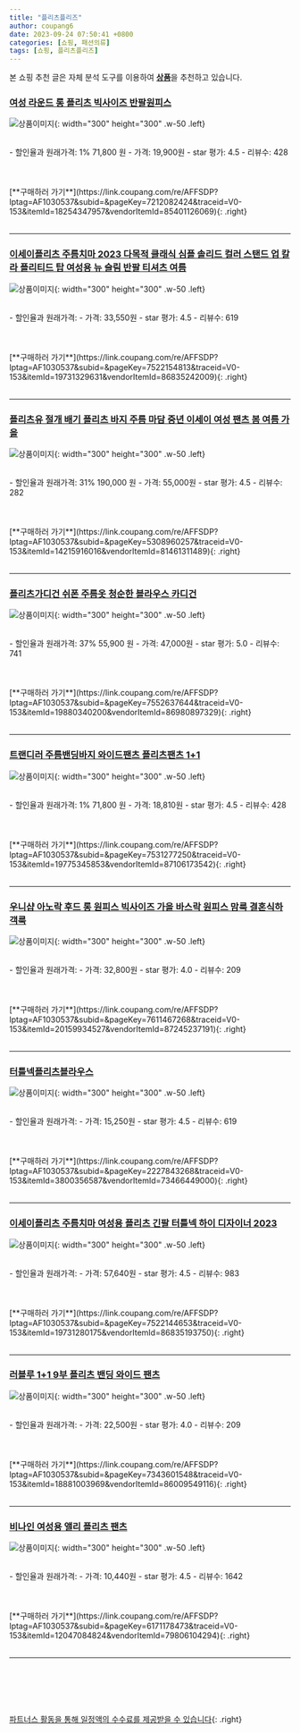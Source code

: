 ```yaml
---
title: "플리츠플리즈"
author: coupang6
date: 2023-09-24 07:50:41 +0800
categories: [쇼핑, 패션의류]
tags: [쇼핑, 플리츠플리즈]
---
```


본 쇼핑 추천 글은 자체 분석 도구를 이용하여 [**상품**](https://link.coupang.com/a/bao1ui)을 추천하고 있습니다.

### [여성 라운드 롱 플리츠 빅사이즈 반팔원피스](https://link.coupang.com/re/AFFSDP?lptag=AF1030537&subid=&pageKey=7212082424&traceid=V0-153&itemId=18254347957&vendorItemId=85401126069)

![상품이미지](https://thumbnail8.coupangcdn.com/thumbnails/remote/230x230ex/image/vendor_inventory/7931/c3dc8e0ae2cf2667d69a5993ae3d54cd90ae1dccee3a8a19dec8b0f315cb.JPG){: width="300" height="300" .w-50 .left}


<br>
- 할인율과 원래가격: 1%  71,800   원
- 가격: 19,900원
- star 평가: 4.5
- 리뷰수: 428
<br>
<br>
<br>
<br>
[**구매하러 가기**](https://link.coupang.com/re/AFFSDP?lptag=AF1030537&subid=&pageKey=7212082424&traceid=V0-153&itemId=18254347957&vendorItemId=85401126069){: .right}
<br>
<br>

---

### [이세이플리츠 주름치마 2023 다목적 클래식 심플 솔리드 컬러 스탠드 업 칼라 플리티드 탑 여성용 뉴 슬림 반팔 티셔츠 여름](https://link.coupang.com/re/AFFSDP?lptag=AF1030537&subid=&pageKey=7522154813&traceid=V0-153&itemId=19731329631&vendorItemId=86835242009)

![상품이미지](https://thumbnail7.coupangcdn.com/thumbnails/remote/230x230ex/image/vendor_inventory/854c/a3cc55bef9cd11b50a622b60f0f03d4ba7a74d7bc67411c3a8370250d0ba.jpg){: width="300" height="300" .w-50 .left}


<br>
- 할인율과 원래가격: 
- 가격: 33,550원
- star 평가: 4.5
- 리뷰수: 619
<br>
<br>
<br>
<br>
[**구매하러 가기**](https://link.coupang.com/re/AFFSDP?lptag=AF1030537&subid=&pageKey=7522154813&traceid=V0-153&itemId=19731329631&vendorItemId=86835242009){: .right}
<br>
<br>

---

### [플리츠유 절개 배기 플리츠 바지 주름 마담 중년 이세이 여성 팬츠 봄 여름 가을](https://link.coupang.com/re/AFFSDP?lptag=AF1030537&subid=&pageKey=5308960257&traceid=V0-153&itemId=14215916016&vendorItemId=81461311489)

![상품이미지](https://thumbnail10.coupangcdn.com/thumbnails/remote/230x230ex/image/vendor_inventory/ca79/5897166cd22d2a9d63172055d847c2d6808fd84ad31b04718482c6ae4857.jpg){: width="300" height="300" .w-50 .left}


<br>
- 할인율과 원래가격: 31%  190,000   원
- 가격: 55,000원
- star 평가: 4.5
- 리뷰수: 282
<br>
<br>
<br>
<br>
[**구매하러 가기**](https://link.coupang.com/re/AFFSDP?lptag=AF1030537&subid=&pageKey=5308960257&traceid=V0-153&itemId=14215916016&vendorItemId=81461311489){: .right}
<br>
<br>

---

### [플리츠가디건 쉬폰 주름옷 청순한 블라우스 카디건](https://link.coupang.com/re/AFFSDP?lptag=AF1030537&subid=&pageKey=7552637644&traceid=V0-153&itemId=19880340200&vendorItemId=86980897329)

![상품이미지](https://thumbnail9.coupangcdn.com/thumbnails/remote/230x230ex/image/vendor_inventory/369a/669161751405f78af1e638ce0a020cdaaf302bc0f3a85132411dfb3307f7.jpg){: width="300" height="300" .w-50 .left}


<br>
- 할인율과 원래가격: 37%  55,900   원
- 가격: 47,000원
- star 평가: 5.0
- 리뷰수: 741
<br>
<br>
<br>
<br>
[**구매하러 가기**](https://link.coupang.com/re/AFFSDP?lptag=AF1030537&subid=&pageKey=7552637644&traceid=V0-153&itemId=19880340200&vendorItemId=86980897329){: .right}
<br>
<br>

---

### [트랜디러 주름밴딩바지 와이드팬츠 플리츠팬츠 1+1](https://link.coupang.com/re/AFFSDP?lptag=AF1030537&subid=&pageKey=7531277250&traceid=V0-153&itemId=19775345853&vendorItemId=87106173542)

![상품이미지](https://thumbnail6.coupangcdn.com/thumbnails/remote/230x230ex/image/vendor_inventory/51d5/da37f4123031780f1bd2da3096b49177677aefe736946fb334046f521562.jpg){: width="300" height="300" .w-50 .left}


<br>
- 할인율과 원래가격: 1%  71,800   원
- 가격: 18,810원
- star 평가: 4.5
- 리뷰수: 428
<br>
<br>
<br>
<br>
[**구매하러 가기**](https://link.coupang.com/re/AFFSDP?lptag=AF1030537&subid=&pageKey=7531277250&traceid=V0-153&itemId=19775345853&vendorItemId=87106173542){: .right}
<br>
<br>

---

### [우니샵 아노락 후드 롱 원피스 빅사이즈 가을 바스락 원피스 맘룩 결혼식하객룩](https://link.coupang.com/re/AFFSDP?lptag=AF1030537&subid=&pageKey=7611467268&traceid=V0-153&itemId=20159934527&vendorItemId=87245237191)

![상품이미지](https://thumbnail9.coupangcdn.com/thumbnails/remote/230x230ex/image/vendor_inventory/0027/45f69e13ec2853acce54e23bcdc4a49a3f37b49b8c35e4d461c6866a4524.jpg){: width="300" height="300" .w-50 .left}


<br>
- 할인율과 원래가격: 
- 가격: 32,800원
- star 평가: 4.0
- 리뷰수: 209
<br>
<br>
<br>
<br>
[**구매하러 가기**](https://link.coupang.com/re/AFFSDP?lptag=AF1030537&subid=&pageKey=7611467268&traceid=V0-153&itemId=20159934527&vendorItemId=87245237191){: .right}
<br>
<br>

---

### [터틀넥플리츠블라우스](https://link.coupang.com/re/AFFSDP?lptag=AF1030537&subid=&pageKey=2227843268&traceid=V0-153&itemId=3800356587&vendorItemId=73466449000)

![상품이미지](https://thumbnail7.coupangcdn.com/thumbnails/remote/230x230ex/image/vendor_inventory/a705/a58a8692b4d41c7923b0e7dca051aa3b756d1f4d3c0458a35e2e3f05ffa6.jpg){: width="300" height="300" .w-50 .left}


<br>
- 할인율과 원래가격: 
- 가격: 15,250원
- star 평가: 4.5
- 리뷰수: 619
<br>
<br>
<br>
<br>
[**구매하러 가기**](https://link.coupang.com/re/AFFSDP?lptag=AF1030537&subid=&pageKey=2227843268&traceid=V0-153&itemId=3800356587&vendorItemId=73466449000){: .right}
<br>
<br>

---

### [이세이플리츠 주름치마 여성용 플리츠 긴팔 터틀넥 하이 디자이너 2023](https://link.coupang.com/re/AFFSDP?lptag=AF1030537&subid=&pageKey=7522144653&traceid=V0-153&itemId=19731280175&vendorItemId=86835193750)

![상품이미지](https://thumbnail6.coupangcdn.com/thumbnails/remote/230x230ex/image/vendor_inventory/f147/c1a5e60021df75ada593d788e6e6b42fbea91c023766c9db7ea2462e9b60.jpg){: width="300" height="300" .w-50 .left}


<br>
- 할인율과 원래가격: 
- 가격: 57,640원
- star 평가: 4.5
- 리뷰수: 983
<br>
<br>
<br>
<br>
[**구매하러 가기**](https://link.coupang.com/re/AFFSDP?lptag=AF1030537&subid=&pageKey=7522144653&traceid=V0-153&itemId=19731280175&vendorItemId=86835193750){: .right}
<br>
<br>

---

### [러블루 1+1 9부 플리츠 밴딩 와이드 팬츠](https://link.coupang.com/re/AFFSDP?lptag=AF1030537&subid=&pageKey=7343601548&traceid=V0-153&itemId=18881003969&vendorItemId=86009549116)

![상품이미지](https://thumbnail6.coupangcdn.com/thumbnails/remote/230x230ex/image/vendor_inventory/5bfd/ac4c1211935521f1e1809c8f902f9c3bf125521f02aaf0cd05f1a1e22ac8.JPG){: width="300" height="300" .w-50 .left}


<br>
- 할인율과 원래가격: 
- 가격: 22,500원
- star 평가: 4.0
- 리뷰수: 209
<br>
<br>
<br>
<br>
[**구매하러 가기**](https://link.coupang.com/re/AFFSDP?lptag=AF1030537&subid=&pageKey=7343601548&traceid=V0-153&itemId=18881003969&vendorItemId=86009549116){: .right}
<br>
<br>

---

### [비나인 여성용 앨리 플리츠 팬츠](https://link.coupang.com/re/AFFSDP?lptag=AF1030537&subid=&pageKey=6171178473&traceid=V0-153&itemId=12047084824&vendorItemId=79806104294)

![상품이미지](https://thumbnail6.coupangcdn.com/thumbnails/remote/230x230ex/image/rs_quotation_api/mjriotyi/343f9d31578e43e293d3e14654c483e0.jpg){: width="300" height="300" .w-50 .left}


<br>
- 할인율과 원래가격: 
- 가격: 10,440원
- star 평가: 4.5
- 리뷰수: 1642
<br>
<br>
<br>
<br>
[**구매하러 가기**](https://link.coupang.com/re/AFFSDP?lptag=AF1030537&subid=&pageKey=6171178473&traceid=V0-153&itemId=12047084824&vendorItemId=79806104294){: .right}
<br>
<br>

---
<br><br><br><br><br> [파트너스 활동을 통해 일정액의 수수료를 제공받을 수 있습니다](https://link.coupang.com/a/bao1ui){: .right}